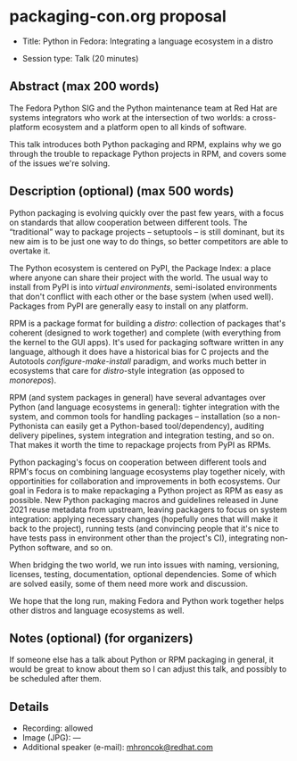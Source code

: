 # packaging-con.org proposal

* Title: Python in Fedora: Integrating a language ecosystem in a distro

* Session type: Talk (20 minutes)

## Abstract (max 200 words)

The Fedora Python SIG and the Python maintenance team at Red Hat
are systems integrators who work at the intersection of two worlds:
a cross-platform ecosystem and a platform open to all kinds of software.

This talk introduces both Python packaging and RPM,
explains why we go through the trouble to repackage Python projects in RPM,
and covers some of the issues we're solving.


## Description (optional) (max 500 words)

Python packaging is evolving quickly over the past few years,
with a focus on standards that allow cooperation between different tools.
The “traditional” way to package projects – setuptools – is still dominant,
but its new aim is to be just one way to do things, so better competitors
are able to overtake it.

The Python ecosystem is centered on PyPI, the Package Index:
a place where anyone can share their project with the world.
The usual way to install from PyPI is into *virtual environments*,
semi-isolated environments that
don't conflict with each other or the base system (when used well).
Packages from PyPI are generally easy to install on any platform.

RPM is a package format for building a *distro*: collection of packages
that's coherent (designed to work together) and complete
(with everything from the kernel to the GUI apps).
It's used for packaging software written in any language, although
it does have a historical bias for C projects and the Autotools
*configure-make-install* paradigm, and works much better in ecosystems that
care for *distro*-style integration (as opposed to *monorepos*).

RPM (and system packages in general) have several advantages over
Python (and language ecosystems in general): tighter integration with the
system, and common tools for handling packages – installation
(so a non-Pythonista can easily get a Python-based tool/dependency),
auditing delivery pipelines, system integration and integration testing,
and so on.
That makes it worth the time to repackage projects from PyPI as RPMs.

Python packaging's focus on cooperation between different tools
and RPM's focus on combining language ecosystems play together nicely,
with opportinities for collaboration and improvements in both ecosystems.
Our goal in Fedora is to make repackaging a Python project as RPM as
easy as possible. New Python packaging macros and guidelines released
in June 2021 reuse metadata from upstream, leaving packagers to focus on
system integration: applying necessary changes (hopefully ones
that will make it back to the project), running tests (and convincing
people that it's nice to have tests pass in environment other than the
project's CI), integrating non-Python software, and so on.

When bridging the two world, we run into issues with naming, versioning,
licenses, testing, documentation, optional dependencies. Some of which
are solved easily, some of them need more work and discussion.

We hope that the long run, making Fedora and Python work together
helps other distros and language ecosystems as well.



## Notes (optional) (for organizers)

If someone else has a talk about Python or RPM packaging in general,
it would be great to know about them so I can adjust this talk,
and possibly to be scheduled after them.


## Details

* Recording: allowed
* Image (JPG): —
* Additional speaker (e-mail): mhroncok@redhat.com
